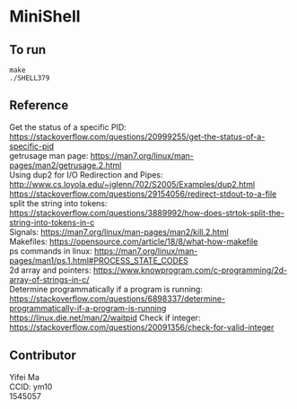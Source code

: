 # MiniShell

## To run
```shell
make
./SHELL379
```
## Reference
Get the status of a specific PID: https://stackoverflow.com/questions/20999255/get-the-status-of-a-specific-pid  
getrusage man page: https://man7.org/linux/man-pages/man2/getrusage.2.html  
Using dup2 for I/O Redirection and Pipes: http://www.cs.loyola.edu/~jglenn/702/S2005/Examples/dup2.html  
https://stackoverflow.com/questions/29154056/redirect-stdout-to-a-file  
split the string into tokens: https://stackoverflow.com/questions/3889992/how-does-strtok-split-the-string-into-tokens-in-c  
Signals: https://man7.org/linux/man-pages/man2/kill.2.html  
Makefiles: https://opensource.com/article/18/8/what-how-makefile  
ps commands in linux: https://man7.org/linux/man-pages/man1/ps.1.html#PROCESS_STATE_CODES  
2d array and pointers: https://www.knowprogram.com/c-programming/2d-array-of-strings-in-c/  
Determine programmatically if a program is running: https://stackoverflow.com/questions/6898337/determine-programmatically-if-a-program-is-running  
https://linux.die.net/man/2/waitpid
Check if integer: https://stackoverflow.com/questions/20091356/check-for-valid-integer


## Contributor
Yifei Ma  
CCID: ym10  
1545057
